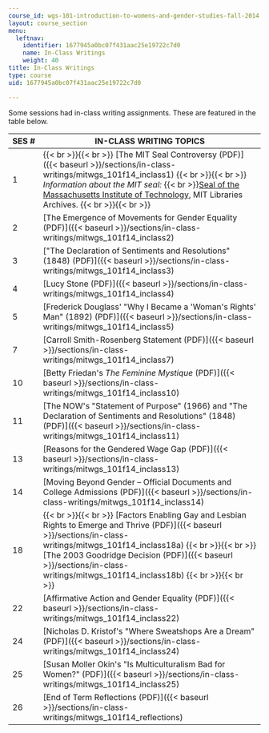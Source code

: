 ```yaml
---
course_id: wgs-101-introduction-to-womens-and-gender-studies-fall-2014
layout: course_section
menu:
  leftnav:
    identifier: 1677945a0bc07f431aac25e19722c7d0
    name: In-Class Writings
    weight: 40
title: In-Class Writings
type: course
uid: 1677945a0bc07f431aac25e19722c7d0

---
```


Some sessions had in-class writing assignments. These are featured in the table below.

| SES # | IN-CLASS WRITING TOPICS |
| --- | --- |
| 1 |  {{< br >}}{{< br >}} [The MIT Seal Controversy (PDF)]({{< baseurl >}}/sections/in-class-writings/mitwgs_101f14_inclass1) {{< br >}}{{< br >}} _Information about the MIT seal:_  {{< br >}}[Seal of the Massachusetts Institute of Technology](http://libraries.mit.edu/mithistory/institute/seal-of-the-massachusetts-institute-of-technology/), MIT Libraries Archives. {{< br >}}{{< br >}}  |
| 2 | [The Emergence of Movements for Gender Equality (PDF)]({{< baseurl >}}/sections/in-class-writings/mitwgs_101f14_inclass2) |
| 3 | ["The Declaration of Sentiments and Resolutions" (1848) (PDF)]({{< baseurl >}}/sections/in-class-writings/mitwgs_101f14_inclass3) |
| 4 | [Lucy Stone (PDF)]({{< baseurl >}}/sections/in-class-writings/mitwgs_101f14_inclass4) |
| 5 | [Frederick Douglass' "Why I Became a 'Woman's Rights' Man" (1892) (PDF)]({{< baseurl >}}/sections/in-class-writings/mitwgs_101f14_inclass5) |
| 7 | [Carroll Smith-Rosenberg Statement (PDF)]({{< baseurl >}}/sections/in-class-writings/mitwgs_101f14_inclass7) |
| 10 | [Betty Friedan's _The Feminine Mystique_ (PDF)]({{< baseurl >}}/sections/in-class-writings/mitwgs_101f14_inclass10) |
| 11 | [The NOW's "Statement of Purpose" (1966) and "The Declaration of Sentiments and Resolutions" (1848) (PDF)]({{< baseurl >}}/sections/in-class-writings/mitwgs_101f14_inclass11) |
| 13 | [Reasons for the Gendered Wage Gap (PDF)]({{< baseurl >}}/sections/in-class-writings/mitwgs_101f14_inclass13) |
| 14 | [Moving Beyond Gender – Official Documents and College Admissions (PDF)]({{< baseurl >}}/sections/in-class-writings/mitwgs_101f14_inclass14) |
| 18 |  {{< br >}}{{< br >}} [Factors Enabling Gay and Lesbian Rights to Emerge and Thrive (PDF)]({{< baseurl >}}/sections/in-class-writings/mitwgs_101f14_inclass18a) {{< br >}}{{< br >}} [The 2003 Goodridge Decision (PDF)]({{< baseurl >}}/sections/in-class-writings/mitwgs_101f14_inclass18b) {{< br >}}{{< br >}}  |
| 22 | [Affirmative Action and Gender Equality (PDF)]({{< baseurl >}}/sections/in-class-writings/mitwgs_101f14_inclass22) |
| 24 | [Nicholas D. Kristof's "Where Sweatshops Are a Dream" (PDF)]({{< baseurl >}}/sections/in-class-writings/mitwgs_101f14_inclass24) |
| 25 | [Susan Moller Okin's "Is Multiculturalism Bad for Women?" (PDF)]({{< baseurl >}}/sections/in-class-writings/mitwgs_101f14_inclass25) |
| 26 | [End of Term Reflections (PDF)]({{< baseurl >}}/sections/in-class-writings/mitwgs_101f14_reflections)